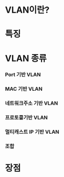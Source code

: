 # VLAN이란?

# 특징


# VLAN 종류

### Port 기반 VLAN

### MAC 기반 VLAN

### 네트워크주소 기반 VLAN

### 프로토콜기반 VLAN

### 멀티캐스트 IP 기반 VLAN

### 조합



# 장점